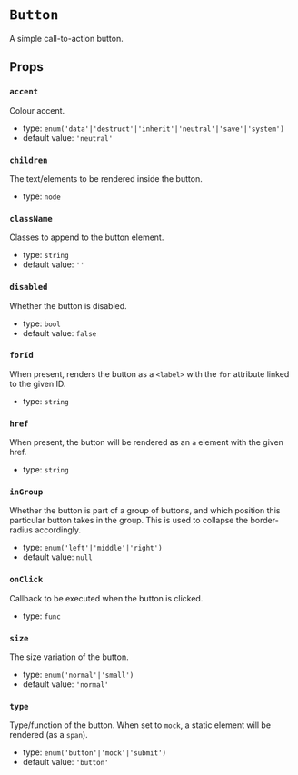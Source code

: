 `Button`
========

A simple call-to-action button.

Props
-----

### `accent`

Colour accent.

- type: `enum('data'|'destruct'|'inherit'|'neutral'|'save'|'system')`
- default value: `'neutral'`


### `children`

The text/elements to be rendered inside the button.

- type: `node`


### `className`

Classes to append to the button element.

- type: `string`
- default value: `''`


### `disabled`

Whether the button is disabled.

- type: `bool`
- default value: `false`


### `forId`

When present, renders the button as a `<label>` with the `for` attribute
linked to the given ID.

- type: `string`


### `href`

When present, the button will be rendered as an `a` element with the given
href.

- type: `string`


### `inGroup`

Whether the button is part of a group of buttons, and which position this particular button takes in the group. This is used to collapse the border-radius accordingly.

- type: `enum('left'|'middle'|'right')`
- default value: `null`


### `onClick`

Callback to be executed when the button is clicked.

- type: `func`


### `size`

The size variation of the button.

- type: `enum('normal'|'small')`
- default value: `'normal'`


### `type`

Type/function of the button. When set to `mock`, a static element will be
rendered (as a `span`).

- type: `enum('button'|'mock'|'submit')`
- default value: `'button'`

